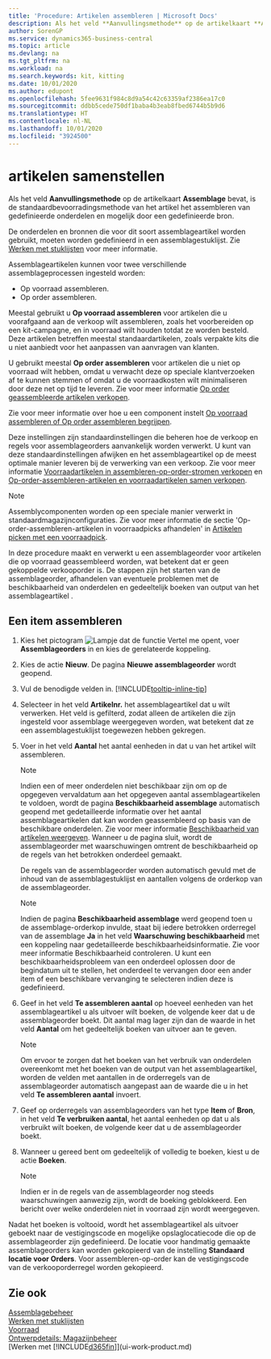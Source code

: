 ```yaml
---
title: 'Procedure: Artikelen assembleren | Microsoft Docs'
description: Als het veld **Aanvullingsmethode** op de artikelkaart **Assemblage** bevat, is de standaardbevoorradingsmethode van het artikel het assembleren van gedefinieerde onderdelen en mogelijk door een gedefinieerde bron.
author: SorenGP
ms.service: dynamics365-business-central
ms.topic: article
ms.devlang: na
ms.tgt_pltfrm: na
ms.workload: na
ms.search.keywords: kit, kitting
ms.date: 10/01/2020
ms.author: edupont
ms.openlocfilehash: 5fee9631f984c8d9a54c42c63359af2386ea17c0
ms.sourcegitcommit: ddbb5cede750df1baba4b3eab8fbed6744b5b9d6
ms.translationtype: HT
ms.contentlocale: nl-NL
ms.lasthandoff: 10/01/2020
ms.locfileid: "3924500"
---
```

# <a name="assemble-items"></a>artikelen samenstellen
Als het veld **Aanvullingsmethode** op de artikelkaart **Assemblage** bevat, is de standaardbevoorradingsmethode van het artikel het assembleren van gedefinieerde onderdelen en mogelijk door een gedefinieerde bron.  

De onderdelen en bronnen die voor dit soort assemblageartikel worden gebruikt, moeten worden gedefinieerd in een assemblagestuklijst. Zie [Werken met stuklijsten](inventory-how-work-BOMs.md) voor meer informatie.  

Assemblageartikelen kunnen voor twee verschillende assemblageprocessen ingesteld worden:  

-   Op voorraad assembleren.  
-   Op order assembleren.  

Meestal gebruikt u **Op voorraad assembleren** voor artikelen die u voorafgaand aan de verkoop wilt assembleren, zoals het voorbereiden op een kit-campagne, en in voorraad wilt houden totdat ze worden besteld. Deze artikelen betreffen meestal standaardartikelen, zoals verpakte kits die u niet aanbiedt voor het aanpassen van aanvragen van klanten.  

U gebruikt meestal **Op order assembleren** voor artikelen die u niet op voorraad wilt hebben, omdat u verwacht deze op speciale klantverzoeken af te kunnen stemmen of omdat u de voorraadkosten wilt minimaliseren door deze net op tijd te leveren. Zie voor meer informatie [Op order geassembleerde artikelen verkopen](assembly-how-to-sell-items-assembled-to-order.md).  

Zie voor meer informatie over hoe u een component instelt [Op voorraad assembleren of Op order assembleren begrijpen](assembly-assemble-to-order-or-assemble-to-stock.md).  

Deze instellingen zijn standaardinstellingen die beheren hoe de verkoop en regels voor assemblageorders aanvankelijk worden verwerkt. U kunt van deze standaardinstellingen afwijken en het assemblageartikel op de meest optimale manier leveren bij de verwerking van een verkoop. Zie voor meer informatie [Voorraadartikelen in assembleren-op-order-stromen verkopen](assembly-how-to-sell-assemble-to-order-items-and-inventory-items-together.md) en [Op-order-assembleren-artikelen en voorraadartikelen samen verkopen](assembly-how-to-sell-assemble-to-order-items-and-inventory-items-together.md).

> [!NOTE]  
> Assemblycomponenten worden op een speciale manier verwerkt in standaardmagazijnconfiguraties. Zie voor meer informatie de sectie 'Op-order-assembleren-artikelen in voorraadpicks afhandelen' in [Artikelen picken met een voorraadpick](warehouse-how-to-pick-items-with-inventory-picks.md).   

In deze procedure maakt en verwerkt u een assemblageorder voor artikelen die op voorraad geassembleerd worden, wat betekent dat er geen gekoppelde verkooporder is. De stappen zijn het starten van de assemblageorder, afhandelen van eventuele problemen met de beschikbaarheid van onderdelen en gedeeltelijk boeken van output van het assemblageartikel .

## <a name="to-assemble-an-item"></a>Een item assembleren  
1.  Kies het pictogram ![Lampje dat de functie Vertel me opent](media/ui-search/search_small.png "Vertel me wat u wilt doen"), voer **Assemblageorders** in en kies de gerelateerde koppeling.  
2.  Kies de actie **Nieuw**. De pagina **Nieuwe assemblageorder** wordt geopend.  
3.  Vul de benodigde velden in. [!INCLUDE[tooltip-inline-tip](includes/tooltip-inline-tip_md.md)]
4.  Selecteer in het veld **Artikelnr.** het assemblageartikel dat u wilt verwerken. Het veld is gefilterd, zodat alleen de artikelen die zijn ingesteld voor assemblage weergegeven worden, wat betekent dat ze een assemblagestuklijst toegewezen hebben gekregen.  
5.  Voer in het veld **Aantal** het aantal eenheden in dat u van het artikel wilt assembleren.  

    > [!NOTE]  
    >  Indien een of meer onderdelen niet beschikbaar zijn om op de opgegeven vervaldatum aan het opgegeven aantal assemblageartikelen te voldoen, wordt de pagina **Beschikbaarheid assemblage** automatisch geopend met gedetailleerde informatie over het aantal assemblageartikelen dat kan worden geassembleerd op basis van de beschikbare onderdelen. Zie voor meer informatie [Beschikbaarheid van artikelen weergeven](inventory-how-availability-overview.md). Wanneer u de pagina sluit, wordt de assemblageorder met waarschuwingen omtrent de beschikbaarheid op de regels van het betrokken onderdeel gemaakt.  

    De regels van de assemblageorder worden automatisch gevuld met de inhoud van de assemblagestuklijst en aantallen volgens de orderkop van de assemblageorder.  

    > [!NOTE]  
    >  Indien de pagina **Beschikbaarheid assemblage** werd geopend toen u de assemblage-orderkop invulde, staat bij iedere betrokken orderregel van de assemblage **Ja** in het veld **Waarschuwing beschikbaarheid** met een koppeling naar gedetailleerde beschikbaarheidsinformatie. Zie voor meer informatie Beschikbaarheid controleren. U kunt een beschikbaarheidsprobleem van een onderdeel oplossen door de begindatum uit te stellen, het onderdeel te vervangen door een ander item of een beschikbare vervanging te selecteren indien deze is gedefinieerd.  

6.  Geef in het veld **Te assembleren aantal** op hoeveel eenheden van het assemblageartikel u als uitvoer wilt boeken, de volgende keer dat u de assemblageorder boekt. Dit aantal mag lager zijn dan de waarde in het veld **Aantal** om het gedeeltelijk boeken van uitvoer aan te geven.  

    > [!NOTE]  
    >  Om ervoor te zorgen dat het boeken van het verbruik van onderdelen overeenkomt met het boeken van de output van het assemblageartikel, worden de velden met aantallen in de orderregels van de assemblageorder automatisch aangepast aan de waarde die u in het veld **Te assembleren aantal** invoert.  
7.  Geef op orderregels van assemblageorders van het type **Item** of **Bron**, in het veld **Te verbruiken aantal**, het aantal eenheden op dat u als verbruikt wilt boeken, de volgende keer dat u de assemblageorder boekt.
8.  Wanneer u gereed bent om gedeeltelijk of volledig te boeken, kiest u de actie **Boeken**.  

    > [!NOTE]  
    >  Indien er in de regels van de assemblageorder nog steeds waarschuwingen aanwezig zijn, wordt de boeking geblokkeerd. Een bericht over welke onderdelen niet in voorraad zijn wordt weergegeven.  

Nadat het boeken is voltooid, wordt het assemblageartikel als uitvoer geboekt naar de vestigingscode en mogelijke opslaglocatiecode die op de assemblageorder zijn gedefinieerd. De locatie voor handmatig gemaakte assemblageorders kan worden gekopieerd van de instelling **Standaard locatie voor Orders**. Voor assembleren-op-order kan de vestigingscode van de verkooporderregel worden gekopieerd.  

## <a name="see-also"></a>Zie ook
[Assemblagebeheer](assembly-assemble-items.md)  
[Werken met stuklijsten](inventory-how-work-BOMs.md)  
[Voorraad](inventory-manage-inventory.md)  
[Ontwerpdetails: Magazijnbeheer](design-details-warehouse-management.md)  
[Werken met [!INCLUDE[d365fin](includes/d365fin_md.md)]](ui-work-product.md)
